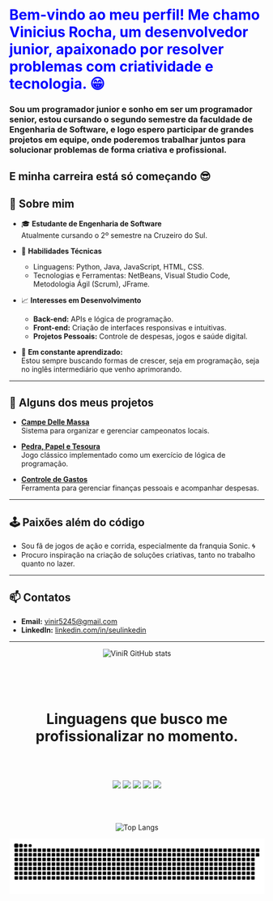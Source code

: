 <div>
<h1 style="color:blue;"> Bem-vindo ao meu perfil! Me chamo Vinicius Rocha, um desenvolvedor junior, apaixonado por resolver problemas com criatividade e tecnologia. 😁 </h1>
<h3>Sou um programador junior e sonho em ser um programador senior, estou cursando o segundo semestre da faculdade de Engenharia de Software, e logo espero participar de grandes projetos em equipe, onde poderemos trabalhar juntos para solucionar problemas de forma criativa e profissional.</h3>

<h2>E minha carreira está só começando 😎</h2>

## 🚀 Sobre mim  

- 🎓 **Estudante de Engenharia de Software**  
  Atualmente cursando o 2º semestre na Cruzeiro do Sul.  

- 🔧 **Habilidades Técnicas**  
  - Linguagens: Python, Java, JavaScript, HTML, CSS.  
  - Tecnologias e Ferramentas: NetBeans, Visual Studio Code, Metodologia Ágil (Scrum), JFrame.  

- 📈 **Interesses em Desenvolvimento**  
  - **Back-end:** APIs e lógica de programação.  
  - **Front-end:** Criação de interfaces responsivas e intuitivas.  
  - **Projetos Pessoais:** Controle de despesas, jogos e saúde digital.  

- 🌱 **Em constante aprendizado:**  
  Estou sempre buscando formas de crescer, seja em programação, seja no inglês intermediário que venho aprimorando.  

---

## 🎯 Alguns dos meus projetos  
- **[Campe Delle Massa]([https://github.com/ViniR159/campe-delle-massa](https://github.com/ViniR159/Campe-Delle-Massa))**  
  Sistema para organizar e gerenciar campeonatos locais.  

- **[Pedra, Papel e Tesoura]([https://github.com/ViniR159/pedra-papel-tesoura](https://github.com/ViniR159/Pedra-papel-e-tesoura-Console))**  
  Jogo clássico implementado como um exercício de lógica de programação.  

- **[Controle de Gastos]([https://github.com/ViniR159/control-expenses-api](https://github.com/ViniR159/Controle-de-gastos))**  
  Ferramenta para gerenciar finanças pessoais e acompanhar despesas. 

---

## 🕹️ Paixões além do código  
- Sou fã de jogos de ação e corrida, especialmente da franquia Sonic. 🌀  
- Procuro inspiração na criação de soluções criativas, tanto no trabalho quanto no lazer.  

---

## 📫 Contatos  

- **Email:** vinir5245@gmail.com  
- **LinkedIn:** [linkedin.com/in/seulinkedin](#)  
</div>

---

<div align="center">



![ViniR GitHub stats](https://github-readme-stats.vercel.app/api?username=ViniR159&show_icons=true&theme=tokyonight)

<br>
<br>
<br>

# Linguagens que busco me profissionalizar no momento.
<br>
<br>
<br>
<div>
  <img style="height: 5em;" src="https://cdn.jsdelivr.net/gh/devicons/devicon@latest/icons/html5/html5-original.svg" />
  <img style="height: 5em;" src="https://cdn.jsdelivr.net/gh/devicons/devicon@latest/icons/javascript/javascript-original.svg"/>
  <img style="height: 5em;" src="https://cdn.jsdelivr.net/gh/devicons/devicon@latest/icons/css3/css3-original.svg" />
  <img style="height: 5em;" src="https://cdn.jsdelivr.net/gh/devicons/devicon@latest/icons/python/python-original.svg" />
  <img style="height: 5em;" src="https://cdn.jsdelivr.net/gh/devicons/devicon@latest/icons/java/java-original.svg" />
</div>
<br>
<br>
<br>

![Top Langs](https://github-readme-stats.vercel.app/api/top-langs/?username=anuraghazra&layout=compact&theme=tokyonight)

<picture>
  <source media="(prefers-color-scheme: dark)" srcset="https://raw.githubusercontent.com/ViniR159/ViniR159/output/github-contribution-grid-snake-dark.svg">
  <source media="(prefers-color-scheme: light)" srcset="https://raw.githubusercontent.com/ViniR159/ViniR159/output/github-contribution-grid-snake.svg">
  <img alt="github contribution grid snake animation" src="https://raw.githubusercontent.com/ViniR159/ViniR159/output/github-contribution-grid-snake.svg">
</picture>

</div>
